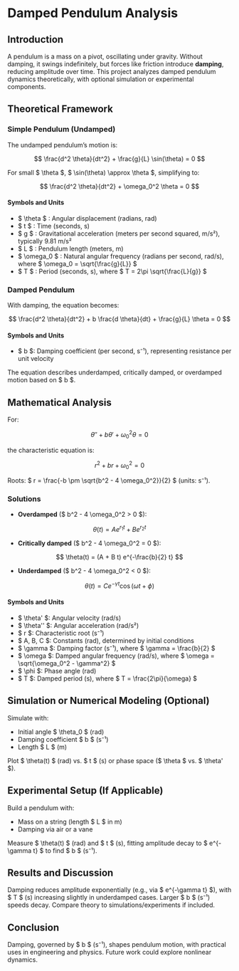 # Damped Pendulum Analysis

## Introduction
A pendulum is a mass on a pivot, oscillating under gravity. Without damping, it swings indefinitely, but forces like friction introduce **damping**, reducing amplitude over time. This project analyzes damped pendulum dynamics theoretically, with optional simulation or experimental components.

## Theoretical Framework

### Simple Pendulum (Undamped)
The undamped pendulum’s motion is:

$$
\frac{d^2 \theta}{dt^2} + \frac{g}{L} \sin(\theta) = 0
$$

For small $ \theta $, $ \sin(\theta) \approx \theta $, simplifying to:

$$
\frac{d^2 \theta}{dt^2} + \omega_0^2 \theta = 0
$$

#### Symbols and Units
- $ \theta $ : Angular displacement (radians, rad)
- $ t $ : Time (seconds, s)
- $ g $ : Gravitational acceleration (meters per second squared, m/s²), typically 9.81 m/s²
- $ L $ : Pendulum length (meters, m)
- $ \omega_0 $ : Natural angular frequency (radians per second, rad/s), where $ \omega_0 = \sqrt{\frac{g}{L}} $
- $ T $ : Period (seconds, s), where $ T = 2\pi \sqrt{\frac{L}{g}} $

### Damped Pendulum
With damping, the equation becomes:

$$
\frac{d^2 \theta}{dt^2} + b \frac{d \theta}{dt} + \frac{g}{L} \theta = 0
$$

#### Symbols and Units
- $ b $: Damping coefficient (per second, s⁻¹), representing resistance per unit velocity

The equation describes underdamped, critically damped, or overdamped motion based on $ b $.

## Mathematical Analysis
For:

$$
\theta'' + b \theta' + \omega_0^2 \theta = 0
$$

the characteristic equation is:

$$
r^2 + b r + \omega_0^2 = 0
$$

Roots: $ r = \frac{-b \pm \sqrt{b^2 - 4 \omega_0^2}}{2} $ (units: s⁻¹).

### Solutions
- **Overdamped** ($ b^2 - 4 \omega_0^2 > 0 $):

$$
\theta(t) = A e^{r_1 t} + B e^{r_2 t}
$$

- **Critically damped** ($ b^2 - 4 \omega_0^2 = 0 $):

$$
\theta(t) = (A + B t) e^{-\frac{b}{2} t}
$$

- **Underdamped** ($ b^2 - 4 \omega_0^2 < 0 $):

$$
\theta(t) = C e^{-\gamma t} \cos(\omega t + \phi)
$$

#### Symbols and Units
- $ \theta' $: Angular velocity (rad/s)
- $ \theta'' $: Angular acceleration (rad/s²)
- $ r $: Characteristic root (s⁻¹)
- $ A, B, C $: Constants (rad), determined by initial conditions
- $ \gamma $: Damping factor (s⁻¹), where $ \gamma = \frac{b}{2} $
- $ \omega $: Damped angular frequency (rad/s), where $ \omega = \sqrt{\omega_0^2 - \gamma^2} $
- $ \phi $: Phase angle (rad)
- $ T $: Damped period (s), where $ T = \frac{2\pi}{\omega} $

## Simulation or Numerical Modeling (Optional)
Simulate with:
- Initial angle $ \theta_0 $ (rad)
- Damping coefficient $ b $ (s⁻¹)
- Length $ L $ (m)

Plot $ \theta(t) $ (rad) vs. $ t $ (s) or phase space ($ \theta $ vs. $ \theta' $).

## Experimental Setup (If Applicable)
Build a pendulum with:
- Mass on a string (length $ L $ in m)
- Damping via air or a vane

Measure $ \theta(t) $ (rad) and $ t $ (s), fitting amplitude decay to $ e^{-\gamma t} $ to find $ b $ (s⁻¹).

## Results and Discussion
Damping reduces amplitude exponentially (e.g., via $ e^{-\gamma t} $), with $ T $ (s) increasing slightly in underdamped cases. Larger $ b $ (s⁻¹) speeds decay. Compare theory to simulations/experiments if included.

## Conclusion
Damping, governed by $ b $ (s⁻¹), shapes pendulum motion, with practical uses in engineering and physics. Future work could explore nonlinear dynamics.